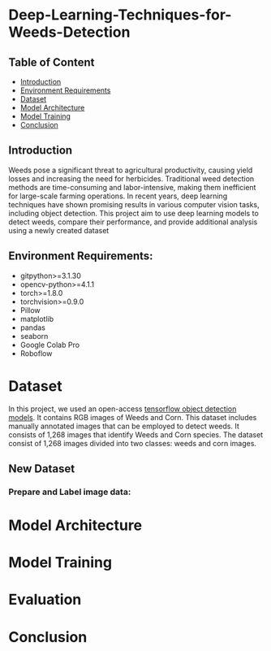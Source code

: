 # Deep-Learning-Techniques-for-Weeds-Detection


## Table of Content
* [Introduction](#Introduction)
* [Environment Requirements](#Environment-Requirements)
* [Dataset](#Dataset)
* [Model Architecture](#Model-Architecture)
* [Model Training](#Model-Training)
* [Conclusion](#Conclusion)

## Introduction  
Weeds pose a significant threat to agricultural productivity, causing yield losses and increasing the need for herbicides. Traditional weed detection methods are time-consuming and labor-intensive, making them inefficient for large-scale farming operations. In recent years, deep learning techniques have shown promising results in various computer vision tasks, including object detection. This project aim to use deep learning models to detect weeds, compare their performance, and provide additional analysis using a newly created dataset

## Environment Requirements:

* gitpython>=3.1.30
* opencv-python>=4.1.1
* torch>=1.8.0
* torchvision>=0.9.0
* Pillow
* matplotlib
* pandas
* seaborn
* Google Colab Pro
* Roboflow


# Dataset
In this project, we used an open-access [tensorflow object detection models](https://github.com/tensorflow/models/blob/master/research/object_detection/g3doc/detection_model_zoo.md). It contains RGB images of Weeds and Corn. This dataset includes manually annotated images that can be employed to detect weeds. It consists of 1,268 images that identify Weeds and Corn species. The dataset consist of 1,268 images divided into two classes: weeds and corn images.

## New Dataset
### Prepare and Label image data:


# Model Architecture

# Model Training

# Evaluation

# Conclusion
